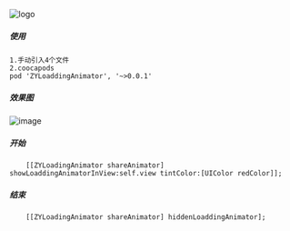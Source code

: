 
![logo](https://github.com/ethanCun/ZYLoadAnimator/blob/master/ZYLoaddingAnimator.png)

##### 使用
```
1.手动引入4个文件
2.coocapods
pod 'ZYLoaddingAnimator', '~>0.0.1'
```

##### 效果图
![image](https://github.com/ethanCun/ZYLoadAnimator/blob/master/ZYLoaddingAnimator.gif)



##### 开始
```
    [[ZYLoadingAnimator shareAnimator] showLoaddingAnimatorInView:self.view tintColor:[UIColor redColor]];
```

##### 结束
```
    [[ZYLoadingAnimator shareAnimator] hiddenLoaddingAnimator];
```
